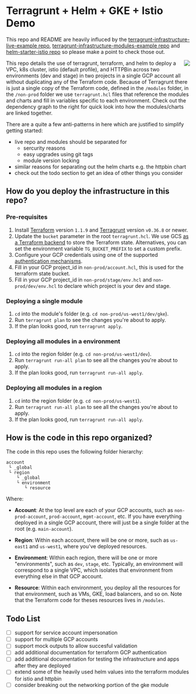 # Terragrunt + Helm + GKE + Istio Demo

This repo and README are heavily influced by the [terragrunt-infrastructure-live-example repo](https://github.com/gruntwork-io/terragrunt-infrastructure-live-example), [terragrunt-infrastructure-modules-example
repo](https://github.com/gruntwork-io/terragrunt-infrastructure-modules-example) and [helm-starter-istio repo](https://github.com/salesforce/helm-starter-istio) so please make a point to check those out.

<img align="right" src="https://i.imgur.com/6cM2eUU.png">

This repo details the use of terragrunt, terraform, and helm to
deploy a VPC, k8s cluster, istio (default profile), and HTTPBin across two environments (dev and stage) in two projects in a single GCP account all without duplicating any of the Terraform code. Because of Terragrunt there is just a single copy of
the Terraform code, defined in the `/modules` folder, in the `/non-prod` folder we use
`terragrunt.hcl` files that reference the modules and charts and fill in variables specific to each
environment. Check out the dependency graph to the right for quick look into how the modules/charts are linked together.

There are a quite a few anti-patterns in here which are justified to simplify getting started:
- live repo and modules should be separated for
  - sercurity reasons
  - easy upgrades using git tags
  - module version locking
- similar reasons for separating out the helm charts e.g. the httpbin chart
- check out the todo section to get an idea of other things you consider

<!-- <br clear="right"/> -->

## How do you deploy the infrastructure in this repo?


### Pre-requisites

1. Install [Terraform](https://www.terraform.io/) version `1.1.9` and
   [Terragrunt](https://github.com/gruntwork-io/terragrunt) version `v0.36.8` or newer.
1. Update the `bucket` parameter in the root `terragrunt.hcl`. We use GCS [as a Terraform
   backend](https://www.terraform.io/docs/backends/types/gcs.html) to store the
   Terraform state. Alternatives, you can
   set the environment variable `TG_BUCKET_PREFIX` to set a custom prefix.
2. Configure your GCP credentials using one of the supported [authentication
   mechanisms](https://www.terraform.io/docs/providers/google/#authentication).
3. Fill in your GCP project_id in `non-prod/account.hcl`, this is used for the terraform state bucket.
4. Fill in your GCP project_id in `non-prod/stage/env.hcl` and `non-prod/dev/env.hcl` to declare which project is your dev and stage.


### Deploying a single module

1. `cd` into the module's folder (e.g. `cd non-prod/us-west1/dev/gke`).
2. Run `terragrunt plan` to see the changes you're about to apply.
3. If the plan looks good, run `terragrunt apply`.

### Deploying all modules in a environment

1. `cd` into the region folder (e.g. `cd non-prod/us-west1/dev`).
2. Run `terragrunt run-all plan` to see all the changes you're about to apply.
3. If the plan looks good, run `terragrunt run-all apply`.

### Deploying all modules in a region

1. `cd` into the region folder (e.g. `cd non-prod/us-west1`).
2. Run `terragrunt run-all plan` to see all the changes you're about to apply.
3. If the plan looks good, run `terragrunt run-all apply`.


## How is the code in this repo organized?

The code in this repo uses the following folder hierarchy:

```
account
 └ _global
 └ region
    └ _global
    └ environment
       └ resource
```

Where:

* **Account**: At the top level are each of your GCP accounts, such as `non-prod-account`, `prod-account`, `mgmt-account`,
  etc. If you have everything deployed in a single GCP account, there will just be a single folder at the root (e.g.
  `main-account`).

* **Region**: Within each account, there will be one or more, such as
  `us-east1` and `us-west1`, where you've deployed resources.

* **Environment**: Within each region, there will be one or more "environments", such as `dev`, `stage`, etc. Typically,
  an environment will correspond to a single VPC, which
  isolates that environment from everything else in that GCP account.

* **Resource**: Within each environment, you deploy all the resources for that environment, such as VMs, GKE, load balancers, and so on. Note that the Terraform code for theses resources lives in `/modules`.

## Todo List
- [ ] support for service account impersonation
- [ ] support for multiple GCP accounts
- [ ] support mock outputs to allow succesful validation
- [ ] add additional documentation for terraform GCP authentication
- [ ] add additional documentation for testing the infrastructure and apps after they are deployed
- [ ] extend some of the heavily used helm values into the terraform modules for istio and httpbin
- [ ] consider breaking out the networking portion of the gke module